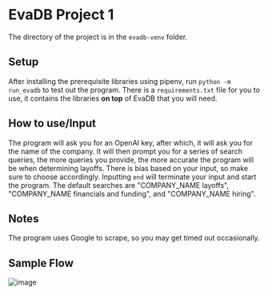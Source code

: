 # EvaDB Project 1

The directory of the project is in the `evadb-venv` folder.

## Setup
After installing the prerequisite libraries using pipenv, run `python -m run_evadb` to test out the program. There is a `requirements.txt` file for you to use, it contains the libraries **on top** of EvaDB that you will need.

## How to use/Input
The program will ask you for an OpenAI key, after which, it will ask you for the name of the company. It will then prompt you for a series of search queries, the more queries you provide, the more accurate the program will be when determining layoffs. There is bias based on your input, so make sure to choose accordingly. Inputting `end` will terminate your input and start the program. The default searches are "COMPANY_NAME layoffs", "COMPANY_NAME financials and funding", and "COMPANY_NAME hiring".

## Notes
The program uses Google to scrape, so you may get timed out occasionally.

## Sample Flow
![image](https://github.com/jamesli12/layoff_prediction_app/assets/19893822/299f91ca-7ae3-4ed7-9438-f00b4303214f)

